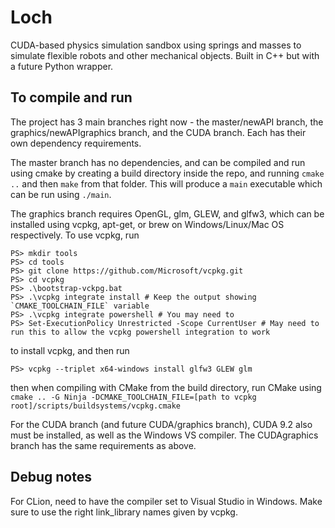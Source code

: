 # Loch
CUDA-based physics simulation sandbox using springs and masses to simulate flexible robots and other mechanical objects. Built in C++ but with a future Python wrapper.

## To compile and run

The project has 3 main branches right now - the master/newAPI branch, the graphics/newAPIgraphics branch, and the CUDA branch. Each has their own dependency requirements. 

The master branch has no dependencies, and can be compiled and run using cmake by creating a build directory inside the repo, and running ```cmake ..``` and then ```make``` from that folder. This will produce a ```main``` executable which can be run using ```./main```.

The graphics branch requires OpenGL, glm, GLEW, and glfw3, which can be installed using vcpkg, apt-get, or brew on Windows/Linux/Mac OS respectively. To use vcpkg, run

```S> cd ~
PS> mkdir tools
PS> cd tools
PS> git clone https://github.com/Microsoft/vcpkg.git
PS> cd vcpkg
PS> .\bootstrap-vckpg.bat
PS> .\vcpkg integrate install # Keep the output showing `CMAKE_TOOLCHAIN_FILE` variable
PS> .\vcpkg integrate powershell # You may need to 
PS> Set-ExecutionPolicy Unrestricted -Scope CurrentUser # May need to run this to allow the vcpkg powershell integration to work

```

to install vcpkg, and then run

```PS> vcpkg --triplet x64-windows install glfw3 GLEW glm```

then when compiling with CMake from the build directory, run CMake using ```cmake .. -G Ninja -DCMAKE_TOOLCHAIN_FILE=[path to vcpkg root]/scripts/buildsystems/vcpkg.cmake```

For the CUDA branch (and future CUDA/graphics branch), CUDA 9.2 also must be installed, as well as the Windows VS compiler. The CUDAgraphics branch has the same requirements as above.

## Debug notes

For CLion, need to have the compiler set to Visual Studio in Windows. Make sure to use the right link_library names given by vcpkg.
